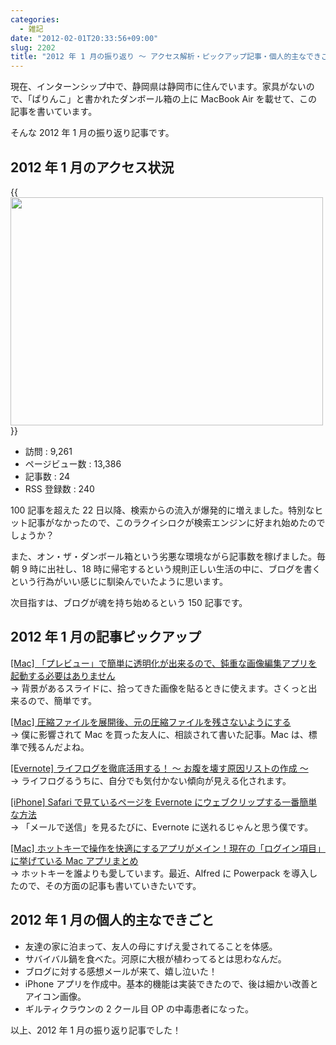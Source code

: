 ```yaml
---
categories:
  - 雑記
date: "2012-02-01T20:33:56+09:00"
slug: 2202
title: "2012 年 1 月の振り返り 〜 アクセス解析・ピックアップ記事・個人的主なできごと 〜"
---
```


現在、インターンシップ中で、静岡県は静岡市に住んでいます。家具がないので、「ぱりんこ」と書かれたダンボール箱の上に MacBook Air を載せて、この記事を書いています。

そんな 2012 年 1 月の振り返り記事です。

## 2012 年 1 月のアクセス状況

{{<img alt="" src="/images/2012/02/2202_1.png" width="500" height="365">}}

- 訪問 : 9,261
- ページビュー数 : 13,386
- 記事数 : 24
- RSS 登録数 : 240

100 記事を超えた 22 日以降、検索からの流入が爆発的に増えました。特別なヒット記事がなかったので、このラクイシロクが検索エンジンに好まれ始めたのでしょうか？

また、オン・ザ・ダンボール箱という劣悪な環境ながら記事数を稼げました。毎朝 9 時に出社し、18 時に帰宅するという規則正しい生活の中に、ブログを書くという行為がいい感じに馴染んでいたように思います。

次目指すは、ブログが魂を持ち始めるという 150 記事です。

## 2012 年 1 月の記事ピックアップ

[[Mac] 「プレビュー」で簡単に透明化が出来るので、鈍重な画像編集アプリを起動する必要はありません](http://rakuishi.com/archives/1945/)  
→ 背景があるスライドに、拾ってきた画像を貼るときに使えます。さくっと出来るので、簡単です。

[[Mac] 圧縮ファイルを展開後、元の圧縮ファイルを残さないようにする](http://rakuishi.com/archives/1971/)  
→ 僕に影響されて Mac を買った友人に、相談されて書いた記事。Mac は、標準で残るんだよね。

[[Evernote] ライフログを徹底活用する！ 〜 お腹を壊す原因リストの作成 〜](http://rakuishi.com/archives/2042/)  
→ ライフログるうちに、自分でも気付かない傾向が見える化されます。

[[iPhone] Safari で見ているページを Evernote にウェブクリップする一番簡単な方法](http://rakuishi.com/archives/2089/)  
→ 「メールで送信」を見るたびに、Evernote に送れるじゃんと思う僕です。

[[Mac] ホットキーで操作を快適にするアプリがメイン！現在の「ログイン項目」に挙げている Mac アプリまとめ](http://rakuishi.com/archives/2140/)  
→ ホットキーを誰よりも愛しています。最近、Alfred に Powerpack を導入したので、その方面の記事も書いていきたいです。

## 2012 年 1 月の個人的主なできごと

- 友達の家に泊まって、友人の母にすげえ愛されてることを体感。
- サバイバル鍋を食べた。河原に大根が植わってるとは思わなんだ。
- ブログに対する感想メールが来て、嬉し泣いた！
- iPhone アプリを作成中。基本的機能は実装できたので、後は細かい改善とアイコン画像。
- ギルティクラウンの 2 クール目 OP の中毒患者になった。

以上、2012 年 1 月の振り返り記事でした！
